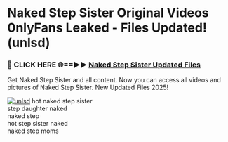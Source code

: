 # Naked Step Sister Original Videos 0nlyFans Leaked - Files Updated! (unlsd)

<h3>🔴 CLICK HERE 🌐==►► <a href="https://tinyurl.com/yckcrads" rel="nofollow">Naked Step Sister Updated Files</a></h3>

Get Naked Step Sister and all content. Now you can access all videos and pictures of Naked Step Sister. New Updated Files 2025!

[![unlsd](https://i.imgur.com/hpKpOFt.gif)](https://tinyurl.com/yckcrads)
hot naked step sister<br>
step daughter naked<br>
naked step<br>
hot step sister naked<br>
naked step moms
